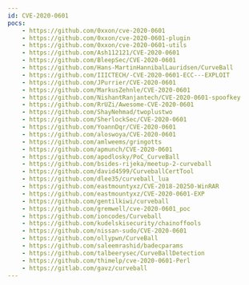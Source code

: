 ```yaml
---
id: CVE-2020-0601
pocs:
    - https://github.com/0xxon/cve-2020-0601
    - https://github.com/0xxon/cve-2020-0601-plugin
    - https://github.com/0xxon/cve-2020-0601-utils
    - https://github.com/Ash112121/CVE-2020-0601
    - https://github.com/BleepSec/CVE-2020-0601
    - https://github.com/Hans-MartinHannibalLauridsen/CurveBall
    - https://github.com/IIICTECH/-CVE-2020-0601-ECC---EXPLOIT
    - https://github.com/JPurrier/CVE-2020-0601
    - https://github.com/MarkusZehnle/CVE-2020-0601
    - https://github.com/NishantRanjantech/CVE-2020-0601-spoofkey
    - https://github.com/RrUZi/Awesome-CVE-2020-0601
    - https://github.com/ShayNehmad/twoplustwo
    - https://github.com/SherlockSec/CVE-2020-0601
    - https://github.com/YoannDqr/CVE-2020-0601
    - https://github.com/aloswoya/CVE-2020-0601
    - https://github.com/amlweems/gringotts
    - https://github.com/apmunch/CVE-2020-0601
    - https://github.com/apodlosky/PoC_CurveBall
    - https://github.com/bsides-rijeka/meetup-2-curveball
    - https://github.com/david4599/CurveballCertTool
    - https://github.com/dlee35/curveball_lua
    - https://github.com/eastmountyxz/CVE-2018-20250-WinRAR
    - https://github.com/eastmountyxz/CVE-2020-0601-EXP
    - https://github.com/gentilkiwi/curveball
    - https://github.com/gremwell/cve-2020-0601_poc
    - https://github.com/ioncodes/Curveball
    - https://github.com/kudelskisecurity/chainoffools
    - https://github.com/nissan-sudo/CVE-2020-0601
    - https://github.com/ollypwn/CurveBall
    - https://github.com/saleemrashid/badecparams
    - https://github.com/talbeerysec/CurveBallDetection
    - https://github.com/thimelp/cve-2020-0601-Perl
    - https://gitlab.com/gavz/curveball
---
```

